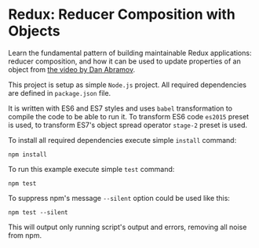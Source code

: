 # Redux: Reducer Composition with Objects
Learn the fundamental pattern of building maintainable Redux applications: reducer composition, and how it can be used to update properties of an object from [the video by Dan Abramov](https://egghead.io/lessons/javascript-redux-reducer-composition-with-objects).

This project is setup as simple `Node.js` project. All required dependencies are defined in `package.json` file. 

It is written with ES6 and ES7 styles and uses `babel` transformation to compile the code to be able to run it. To transform ES6 code `es2015` preset is used, to transform ES7's object spread operator `stage-2` preset is used.

To install all required dependencies execute simple `install` command:

	npm install
	
To run this example execute simple `test` command:

	npm test

To suppress npm's message `--silent` option could be used like this:

	npm test --silent

This will output only running script's output and errors, removing all noise from npm.